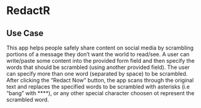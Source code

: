 # RedactR

## Use Case
This app helps people safely share content on social media by scrambling portions of a message they don’t want the world to read/see. A user can write/paste some content into the provided form field and then specify the words that should be scrambled (using another provided field). The user can specify more than one word (separated by space) to be scrambled.
After clicking the “Redact Now” button, the app scans through the original text and replaces the specified words to be scrambled with asterisks (i.e “bang” with ****), or any other special character choosen ot represent the scrambled word.
